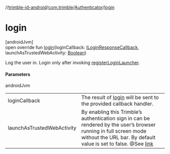 //[trimble-id-android](../../../index.md)/[com.trimble](../index.md)/[Authenticator](index.md)/[login](login.md)

# login

[androidJvm]\
open override fun [login](login.md)(loginCallback: [ILoginResponseCallback](../-i-login-response-callback/index.md), launchAsTrustedWebActivity: [Boolean](https://kotlinlang.org/api/latest/jvm/stdlib/kotlin/-boolean/index.html))

Log the user in. Login only after invoking [registerLoginLauncher](register-login-launcher.md).

#### Parameters

androidJvm

| | |
|---|---|
| loginCallback | The result of [login](login.md) will be sent to the provided callback handler. |
| launchAsTrustedWebActivity | By enabling this Trimble’s authentication sign in can be rendered by the user’s browser running in full screen mode without the URL bar. By default value is set to false. @See [link](https://docs.trimblecloud.com/identity_v4.0/how-to/ux/hide-mobile-browser/) |
